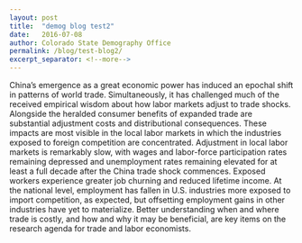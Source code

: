 ```yaml
---
layout: post
title:  "demog blog test2"
date:   2016-07-08
author: Colorado State Demography Office
permalink: /blog/test-blog2/
excerpt_separator: <!--more-->
---
```


China’s emergence as a great economic power has induced an epochal shift in patterns of world trade.
Simultaneously, it has challenged much of the received empirical wisdom about how labor markets
adjust to trade shocks. Alongside the heralded consumer benefits of expanded trade are substantial
adjustment costs and distributional consequences. These impacts are most visible in the local labor
markets in which the industries exposed to foreign competition are concentrated. Adjustment in local
labor markets is remarkably slow, with wages and labor-force participation rates remaining depressed
and unemployment rates remaining elevated for at least a full decade after the China trade shock commences.
Exposed workers experience greater job churning and reduced lifetime income. At the national level,
employment has fallen in U.S. industries more exposed to import competition, as expected, but offsetting
employment gains in other industries have yet to materialize. Better understanding when and where
trade is costly, and how and why it may be beneficial, are key items on the research agenda for trade
and labor economists.